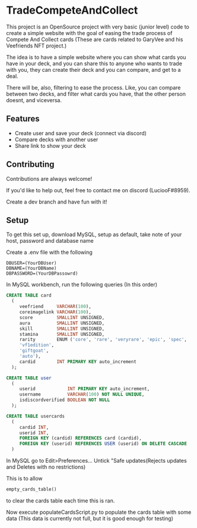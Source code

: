 
# TradeCompeteAndCollect

This project is an OpenSource project with very basic (junior level) code to create a 
simple website with the goal of easing the trade process of Compete And Collect cards (These are cards related to GaryVee and his Veefriends NFT project.)


The idea is to have a simple website where you can show what cards you have in your deck, and you can share this to anyone who wants to trade with you, they can create their deck and you can compare, and get to a deal.

There will be, also, filtering to ease the process. Like, you can compare between two decks, and filter what cards you have, that the other person doesnt, and viceversa.


## Features

- Create user and save your deck (connect via discord)
- Compare decks with another user
- Share link to show your deck


## Contributing

Contributions are always welcome!

If you'd like to help out, feel free to contact me on discord (LuciooF#8959).

Create a dev branch and have fun with it!


## Setup

To get this set up, download MySQL, setup as default, take note of your host, password and database name

Create a .env file with the following
```env
DBUSER=(YourDBUser)
DBNAME=(YourDBName)
DBPASSWORD=(YourDBPassowrd)
```
In MySQL workbench, run the following queries (In this order)
```sql
CREATE TABLE card
  (
     veefriend     VARCHAR(100),
     coreimagelink VARCHAR(100),
     score         SMALLINT UNSIGNED,
     aura          SMALLINT UNSIGNED,
     skill         SMALLINT UNSIGNED,
     stamina       SMALLINT UNSIGNED,
     rarity        ENUM ('core', 'rare', 'veryrare', 'epic', 'spec',
     'vf1edition',
     'giftgoat',
     'auto'),
     cardid        INT PRIMARY KEY auto_increment
  ); 
```
```sql
CREATE TABLE user
  (
     userid            INT PRIMARY KEY auto_increment,
     username          VARCHAR(100) NOT NULL UNIQUE,
     isdiscordverified BOOLEAN NOT NULL
  ); 
```
```sql
CREATE TABLE usercards
  (
     cardid INT,
     userid INT,
     FOREIGN KEY (cardid) REFERENCES card (cardid),
     FOREIGN KEY (userid) REFERENCES USER (userid) ON DELETE CASCADE
  ) 
```
In MySQL go to Edit>Preferences... Untick "Safe updates(Rejects updates and Deletes with no restrictions) 

This is to allow
```python
empty_cards_table()
```
to clear the cards table each time this is ran.

Now execute populateCardsScript.py to populate the cards table with some data (This data is currently not full, but it is good enough for testing)
